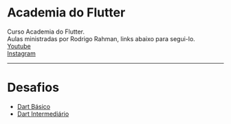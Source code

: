# Academia do Flutter
Curso Academia do Flutter.  
Aulas ministradas por Rodrigo Rahman, links abaixo para segui-lo.  
[Youtube](https://www.youtube.com/rodrigorahman)  
[Instagram](https://www.instagram.com/rodrigorahman.dev/)  
___
# Desafios  
* [Dart Básico](https://github.com/punkklan/academia_flutter_estudos/blob/main/Dart%20B%C3%A1sico/Exercicios/desafioBasico.dart)  
* [Dart Intermediário](https://github.com/punkklan/academia_flutter_estudos/blob/main/Dart%20Intermediario/desafio.dart)  
